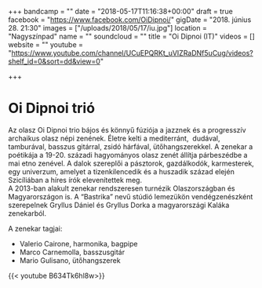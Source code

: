 +++
bandcamp = ""
date = "2018-05-17T11:16:38+00:00"
draft = true
facebook = "https://www.facebook.com/OiDipnoi/"
gigDate = "2018. június 28. 21:30"
images = ["/uploads/2018/05/17/iu.jpg"]
location = "Nagyszínpad"
name = ""
soundcloud = ""
title = "Oi Dipnoi (IT)"
videos = []
website = ""
youtube = "https://www.youtube.com/channel/UCuEPQRKt_uVIZRaDNf5uCug/videos?shelf_id=0&sort=dd&view=0"

+++
# Oi Dipnoi trió

Az olasz Oi Dipnoi trio bájos és könnyű fúziója a jazznek és a progresszív archaikus olasz népi zenének. Életre kelti a mediterránt,  dudával, tamburával, basszus gitárral, zsidó hárfával, ütőhangszerekkel. A zenekar a poétikája a 19-20. századi hagyományos olasz zenét állítja párbeszédbe a mai etno zenével. A dalok szereplői a pásztorok, gazdálkodók, karmesterek, egy univerzum, amelyet a tizenkilencedik és a huszadik század elején Szicíliában a híres írók elevenítettek meg.  
A 2013-ban alakult zenekar rendszeresen turnézik Olaszországban és Magyarországon is. A “Bastrika” nevű stúdió lemezükön vendégzenészként szerepelnek Gryllus Dániel és Gryllus Dorka a magyarországi Kaláka zenekarból.   
  
A zenekar tagjai:

* Valerio Cairone, harmonika, bagpipe
* Marco Carnemolla, basszusgitár
* Mario Gulisano, ütőhangszerek

{{< youtube B634Tk6hl8w>}}